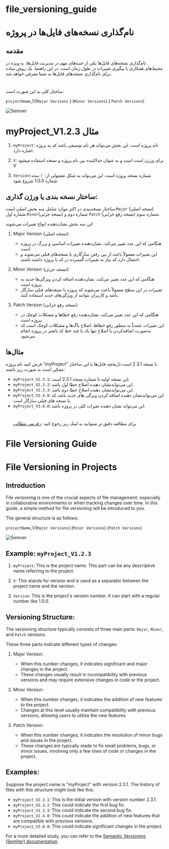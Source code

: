# file_versioning_guide
# نام‌گذاری نسخه‌های فایل‌ها در پروژه

## مقدمه

نام‌گذاری نسخه‌های فایل‌ها یکی از جنبه‌های مهم در مدیریت فایل‌ها، به ویژه در محیط‌های همکاری یا پیگیری تغییرات در طول زمان است. در این راهنما، یک روش ساده برای نام‌گذاری نسخه‌های فایل‌ها به شما معرفی خواهد شد.
#   #
ساختار کلی به این صورت است:

`projectName`_V(`Major Versions` ).(`Minor Versions`).( `Patch Versions`)

![Semver](https://github.com/Mohamadkhosravi/file_versioning_guide/assets/94738811/e1bb260b-0f0c-40a5-9476-36950979490f)

#   #
#  myProject_V1.2.3  مثال

1. `myProject`: نام پروژه است. این بخش می‌تواند هر نام توصیفی باشد که به پروژه اشاره دارد.

2. `V`:  برای ورژن است است و به عنوان جدا‌کننده بین نام پروژه و نسخه استفاده میشود V

3. `Version(نسخه) `:شماره نسخه پروژه است. این می‌تواند به شکل معمولی از شماره‌  1.0.0 شروع شود 

## ساختار نسخه بندی یا ورژن گذاری:  

ساختار نسخه‌بندی در اکثر موارد شامل سه بخش اصلی است:`Major` (نسخه اصلی) شماره اول،` Minor `(نسخه جزئی) شماره دوم و `Patch` (نسخه رفع خرابی) شماره سوم.

این سه بخش نشان‌دهنده انواع تغییرات می‌شوند:

1. Major Version (نسخه اصلی):
   - هنگامی که این عدد تغییر می‌کند، نشان‌دهنده تغییرات اساسی و بزرگ در پروژه است.
   - این تغییرات معمولاً باعث از بین رفتن سازگاری با نسخه‌های قبلی می‌شوند و احتمال دارد که نیاز به تغییرات گسترده در کد یا پروژه  داشته باشند.

2. Minor Version (نسخه جزئی):
   - هنگامی که این عدد تغییر می‌کند، نشان‌دهنده اضافه کردن ویژگی‌ها جدید به پروژه است.
   - تغییرات در این سطح معمولاً باعث می‌شوند که پروژه با نسخه‌های قبلی سازگار باشد و کاربران بتوانند از ویژگی‌های جدید استفاده کنند.

3. Patch Version (نسخه رفع خرابی):
   - هنگامی که این عدد  تغییر می‌کند، نشان‌دهنده رفع خطاها و مشکلات کوچک در پروژه است.
   - این تغییرات عمدتاً به منظور رفع خطاها، اصلاح باگ‌ها و مشکلات کوچک است که به‌صورت اضافه‌کردن یا اصلاح تنها یک یا چند خط کد یاتغیر در پروژه انجام می‌شود.

## مثال‌ها

فرض کنید نام پروژه "myProject" با نسخه 2.3.1 است.تاریخچه فایل‌ها با این ساختار ممکن است به صورت زیر باشند:

- `myProject_V2.3.1`: این نسخه اولیه با شماره نسخه 2.3.1 است.
- `myProject_V2.3.2`: این می‌تواندنشان دهنده اصلاح خطا اول باشد.
- `myProject_V2.3.3`: این می‌تواندنشان دهنده اصلاح خطا دوم باشد.
- `myProject_V2.4.0`: این می‌تواندنشان دهنده اضافه کردن ویژگی های جدید باشد که با نسخه های قبلی سازگار است.
- `myProject_V3.0.0`: این می‌تواند نشان دهنده تغیرات کلی در پروژه باشد.
  #  #
  برای مطالعه دقیق تر میتوانید به لینک ریر رجوع کنید :[رفرنس مطالب](https://semver.org//)
  #  #
  #  #




# File Versioning Guide
# File Versioning in Projects

## Introduction

File versioning is one of the crucial aspects of file management, especially in collaborative environments or when tracking changes over time. In this guide, a simple method for file versioning will be introduced to you.

The general structure is as follows:

`projectName`_V(`Major Versions`).(`Minor Versions`).(`Patch Versions`)

![Semver](https://github.com/Mohamadkhosravi/file_versioning_guide/assets/94738811/e1bb260b-0f0c-40a5-9476-36950979490f)

## Example: `myProject_V1.2.3`

1. `myProject`: This is the project name. This part can be any descriptive name referring to the project.

2. `V`: This stands for version and is used as a separator between the project name and the version.

3. `Version`: This is the project's version number. It can start with a regular number like 1.0.0.

## Versioning Structure:

The versioning structure typically consists of three main parts: `Major`, `Minor`, and `Patch` versions.

These three parts indicate different types of changes:

1. Major Version:
   - When this number changes, it indicates significant and major changes in the project.
   - These changes usually result in incompatibility with previous versions and may require extensive changes in code or the project.

2. Minor Version:
   - When this number changes, it indicates the addition of new features to the project.
   - Changes at this level usually maintain compatibility with previous versions, allowing users to utilize the new features.

3. Patch Version:
   - When this number changes, it indicates the resolution of minor bugs and issues in the project.
   - These changes are typically made to fix small problems, bugs, or minor issues, involving only a few lines of code or changes in the project.

## Examples:

Suppose the project name is "myProject" with version 2.3.1. The history of files with this structure might look like this:

- `myProject_V2.3.1`: This is the initial version with version number 2.3.1.
- `myProject_V2.3.2`: This could indicate the first bug fix.
- `myProject_V2.3.3`: This could indicate the second bug fix.
- `myProject_V2.4.0`: This could indicate the addition of new features that are compatible with previous versions.
- `myProject_V3.0.0`: This could indicate significant changes in the project.

For a more detailed study, you can refer to the [Semantic Versioning (SemVer) documentation](https://semver.org/).
